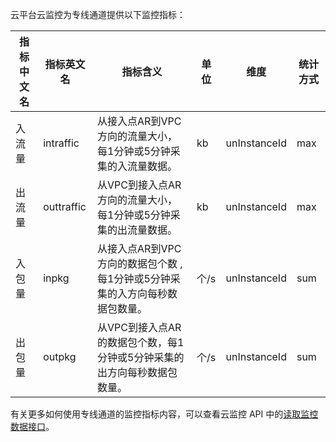 云平台云监控为专线通道提供以下监控指标：

| 指标中文名 | 指标英文名      | 指标含义                                     | 单位   | 维度           | 统计方式 |
| ----- | ---------- | ---------------------------------------- | ---- | ------------ | ---- |
| 入流量   | intraffic  | 从接入点AR到VPC方向的流量大小，每1分钟或5分钟采集的入流量数据。       | kb   | unInstanceId | max  |
| 出流量   | outtraffic | 从VPC到接入点AR方向的流量大小，每1分钟或5分钟采集的出流量数据。       | kb   | unInstanceId | max  |
| 入包量   | inpkg      | 从接入点AR到VPC方向的数据包个数 ,每1分钟或5分钟采集的入方向每秒数据包数量。 | 个/s  | unInstanceId | sum  |
| 出包量   | outpkg     | 从VPC到接入点AR的数据包个数，每1分钟或5分钟采集的出方向每秒数据包数量。   | 个/s  | unInstanceId | sum  |


有关更多如何使用专线通道的监控指标内容，可以查看云监控 API 中的[读取监控数据接口](/document/product/248/4667)。